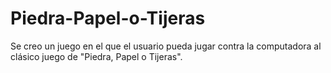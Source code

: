 # Piedra-Papel-o-Tijeras
Se creo un juego en el que el usuario pueda jugar contra la computadora al clásico juego de "Piedra, Papel o Tijeras".
